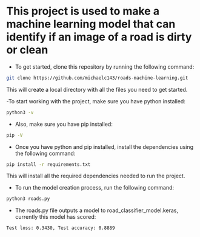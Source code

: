 # This project is used to make a machine learning model that can identify if an image of a road is dirty or clean

- To get started, clone this repository by running the following command:

```bash
git clone https://github.com/michaelc143/roads-machine-learning.git
```

This will create a local directory with all the files you need to get started.

-To start working with the project, make sure you have python installed:

```bash
python3 -v
```

- Also, make sure you have pip installed:

```bash
pip -V
```

- Once you have python and pip installed, install the dependencies using the following command:

```bash
pip install -r requirements.txt
```

This will install all the required dependencies needed to run the project.

- To run the model creation process, run the following command:

```bash
python3 roads.py
```

- The roads.py file outputs a model to road_classifier_model.keras, currently this model has scored:

```bash
Test loss: 0.3430, Test accuracy: 0.8889
```
